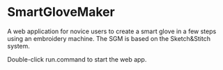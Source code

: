 # SmartGloveMaker
A web application for novice users to create a smart glove in a few steps using an embroidery machine. The SGM is based on the Sketch&amp;Stitch system. 

Double-click run.command to start the web app. 
